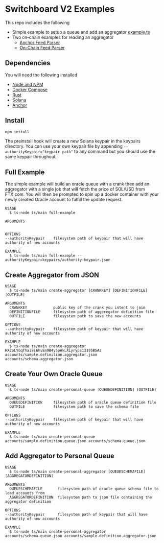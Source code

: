 # Switchboard V2 Examples

This repo includes the following

- Simple example to setup a queue and add an aggregator [example.ts](ts/example/main.ts)
- Two on-chain examples for reading an aggregator
  - [Anchor Feed Parser](rust/anchor-feed-parser/programs/anchor-feed-parser/src/lib.rs)
  - [On-Chain Feed Parser](rust/on-chain-feed-parser/src/lib.rs)

## Dependencies

You will need the following installed

- [Node and NPM](https://github.com/nvm-sh/nvm#installing-and-updating)
- [Docker Compose](https://docs.docker.com/compose/install)
- [Rust](https://www.rust-lang.org/tools/install)
- [Solana](https://docs.solana.com/cli/install-solana-cli-tools)
- [Anchor](https://project-serum.github.io/anchor/getting-started/installation.html#install-anchor)

## Install

```bash
npm install
```

The preinstall hook will create a new Solana keypair in the keypairs directory. You can use your own keypair file by appending `--authorityKeypair="keypair path"` to any command but you should use the same keypair throughout.

## Full Example

The simple example will build an oracle queue with a crank then add an aggregator with a single job that will fetch the price of SOL/USD from FTX.com. You will then be prompted to spin up a docker container with your newly created Oracle account to fulfill the update request.

```
USAGE
  $ ts-node ts/main full-example

ARGUMENTS


OPTIONS
--authorityKeypair    filesystem path of keypair that will have authority of new accounts

EXAMPLE
  $ ts-node ts/main full-example --authorityKeypair=keypairs/authority-keypair.json
```

## Create Aggregator from JSON

```
USAGE
  $ ts-node ts/main create-aggregator [CRANKKEY] [DEFINITIONFILE] [OUTFILE]

ARGUMENTS
  CRANKKEY            public key of the crank you intent to join
  DEFINITIONFILE      filesystem path of aggeregator definition file
  OUTFILE             filesystem path to save the new accounts

OPTIONS
--authorityKeypair    filesystem path of keypair that will have authority of new accounts

EXAMPLE
  $ ts-node ts/main create-aggregator HX2oLYGqThai8i6hvEm9B4y5pAkLXLyryps13195BSAz accounts/sample.definition.aggregator.json accounts/schema.aggregator.json
```

## Create Your Own Oracle Queue

```
USAGE
  $ ts-node ts/main create-personal-queue [QUEUEDEFINITION] [OUTFILE]

ARGUMENTS
  QUEUEDEFINITION     filesystem path of oracle queue definition file
  OUTFILE             filesystem path to save the schema file

OPTIONS
--authorityKeypair    filesystem path of keypair that will have authority of new accounts

EXAMPLE
  $ ts-node ts/main create-personal-queue accounts/sample.definition.queue.json accounts/schema.queue.json
```

## Add Aggregator to Personal Queue

```
USAGE
  $ ts-node ts/main create-personal-aggregator [QUEUESCHEMAFILE] [AGGREGATORDEFINITION]

ARGUMENTS
  QUEUESCHEMAFILE       filesystem path of oracle queue schema file to load accounts from
  AGGREGATORDEFINITION  filesystem path to json file containing the aggregator definition

OPTIONS
--authorityKeypair      filesystem path of keypair that will have authority of new accounts

EXAMPLE
  $ ts-node ts/main create-personal-aggregator accounts/schema.queue.json accounts/sample.definition.aggregator.json
```
